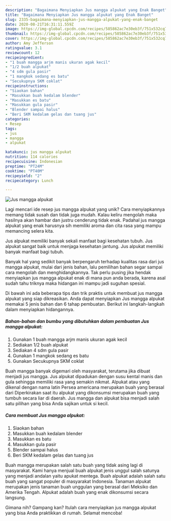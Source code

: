 ```yaml
---
description: "Bagaimana Menyiapkan Jus mangga alpukat yang Enak Banget"
title: "Bagaimana Menyiapkan Jus mangga alpukat yang Enak Banget"
slug: 2335-bagaimana-menyiapkan-jus-mangga-alpukat-yang-enak-banget
date: 2020-08-21T16:31:11.559Z
image: https://img-global.cpcdn.com/recipes/585862ac7e30eb3f/751x532cq70/jus-mangga-alpukat-foto-resep-utama.jpg
thumbnail: https://img-global.cpcdn.com/recipes/585862ac7e30eb3f/751x532cq70/jus-mangga-alpukat-foto-resep-utama.jpg
cover: https://img-global.cpcdn.com/recipes/585862ac7e30eb3f/751x532cq70/jus-mangga-alpukat-foto-resep-utama.jpg
author: Amy Jefferson
ratingvalue: 3.1
reviewcount: 12
recipeingredient:
- "1 buah mangga arjm manis ukuran agak kecil"
- "1/2 buah alpukat"
- "4 sdm gula pasir"
- "1 mangkok sedang es batu"
- "Secukupnya SKM coklat"
recipeinstructions:
- "Siaokan bahan"
- "Masukkan buah kedalam blender"
- "Masukkan es batu"
- "Masukkan gula pasir"
- "Blender sampai halus"
- "Beri SKM kedalam gelas dan tuang jus"
categories:
- Resep
tags:
- jus
- mangga
- alpukat

katakunci: jus mangga alpukat 
nutrition: 114 calories
recipecuisine: Indonesian
preptime: "PT24M"
cooktime: "PT40M"
recipeyield: "2"
recipecategory: Lunch

---
```



![Jus mangga alpukat](https://img-global.cpcdn.com/recipes/585862ac7e30eb3f/751x532cq70/jus-mangga-alpukat-foto-resep-utama.jpg)

Lagi mencari ide resep jus mangga alpukat yang unik? Cara menyiapkannya memang tidak susah dan tidak juga mudah. Kalau keliru mengolah maka hasilnya akan hambar dan justru cenderung tidak enak. Padahal jus mangga alpukat yang enak harusnya sih memiliki aroma dan cita rasa yang mampu memancing selera kita.

Jus alpukat memiliki banyak sekali manfaat bagi kesehatan tubuh. Jus alpukat sangat baik untuk menjaga kesehatan jantung. Jus alpukat memiliki banyak manfaat bagi tubuh.

Banyak hal yang sedikit banyak berpengaruh terhadap kualitas rasa dari jus mangga alpukat, mulai dari jenis bahan, lalu pemilihan bahan segar sampai cara mengolah dan menghidangkannya. Tak perlu pusing jika hendak menyiapkan jus mangga alpukat enak di mana pun anda berada, karena asal sudah tahu triknya maka hidangan ini mampu jadi suguhan spesial.


Di bawah ini ada beberapa tips dan trik praktis untuk membuat jus mangga alpukat yang siap dikreasikan. Anda dapat menyiapkan Jus mangga alpukat memakai 5 jenis bahan dan 6 tahap pembuatan. Berikut ini langkah-langkah dalam menyiapkan hidangannya.

<!--inarticleads1-->

##### Bahan-bahan dan bumbu yang dibutuhkan dalam pembuatan Jus mangga alpukat:

1. Gunakan 1 buah mangga arjm manis ukuran agak kecil
1. Sediakan 1/2 buah alpukat
1. Sediakan 4 sdm gula pasir
1. Gunakan 1 mangkok sedang es batu
1. Gunakan Secukupnya SKM coklat


Buah mangga banyak digemari oleh masyarakat, terutama jika dibuat menjadi jus mangga. Jus alpukat dipadukan dengan susu kental manis dan gula sehingga memiliki rasa yang semakin nikmat. Alpukat atau yang dikenal dengan nama latin Persea americana merupakan buah yang berasal dari Diperkirakan saat itu alpukat yang dikonsumsi merupakan buah yang tumbuh secara liar di daerah. Jus mangga dan alpukat bisa menjadi salah satu pilihan yang bisa Anda sajikan untuk si kecil. 

<!--inarticleads2-->

##### Cara membuat Jus mangga alpukat:

1. Siaokan bahan
1. Masukkan buah kedalam blender
1. Masukkan es batu
1. Masukkan gula pasir
1. Blender sampai halus
1. Beri SKM kedalam gelas dan tuang jus


Buah mangga merupakan salah satu buah yang tidak asing lagi di masyarakat. Kami hanya menjual buah alpukat jenis unggul salah satunya yang menjadi andalan yaitu apukat mentega. Buah alpukat adalah salah satu buah yang sangat populer di masyarakat Indonesia. Tanaman alpukat merupakan jenis tanaman buah unggulan yang berasal dari Meksiko dan Amerika Tengah. Alpukat adalah buah yang enak dikonsumsi secara langsung. 

Gimana nih? Gampang kan? Itulah cara menyiapkan jus mangga alpukat yang bisa Anda praktikkan di rumah. Selamat mencoba!
